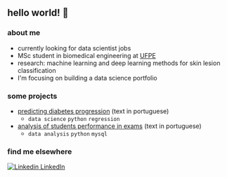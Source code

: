 ## hello world! :slightly_smiling_face:

### about me

- currently looking for data scientist jobs
- MSc student in biomedical engineering at [UFPE](https://www.ufpe.br/)
- research: machine learning and deep learning methods for skin lesion classification
- I'm focusing on building a data science portfolio

### some projects

- [predicting diabetes progression](https://peuvitor.github.io/regression-diabetes/) (text in portuguese)
  - `data science` `python` `regression`
- [analysis of students performance in exams](https://peuvitor.github.io/python-mysql/) (text in portuguese)
  - `data analysis` `python` `mysql`

### find me elsewhere 

[![Linkedin](https://i.stack.imgur.com/gVE0j.png) LinkedIn](https://www.linkedin.com/in/pedro-vitorlima/)
